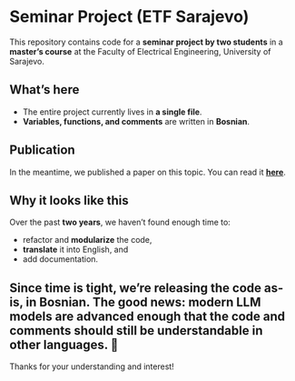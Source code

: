 # Seminar Project (ETF Sarajevo)

This repository contains code for a **seminar project by two students** in a **master’s course** at the Faculty of Electrical Engineering, University of Sarajevo.

## What’s here
- The entire project currently lives in **a single file**.
- **Variables, functions, and comments** are written in **Bosnian**.

## Publication
In the meantime, we published a paper on this topic. You can read it **[here](https://ieeexplore.ieee.org/abstract/document/10694338)**.

## Why it looks like this
Over the past **two years**, we haven’t found enough time to:
- refactor and **modularize** the code,
- **translate** it into English, and
- add documentation.

Since time is tight, we’re releasing the code **as-is**, in Bosnian. The good news: modern **LLM models** are advanced enough that the code and comments should still be understandable in other languages. 🙂
---

Thanks for your understanding and interest!
